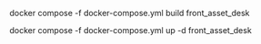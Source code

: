 docker compose -f docker-compose.yml build front_asset_desk

docker compose -f docker-compose.yml up -d front_asset_desk
